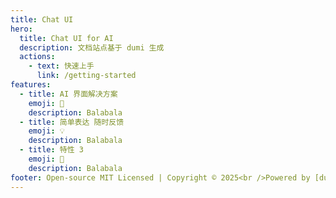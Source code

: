 ```yaml
---
title: Chat UI
hero:
  title: Chat UI for AI
  description: 文档站点基于 dumi 生成
  actions:
    - text: 快速上手
      link: /getting-started
features:
  - title: AI 界面解决方案
    emoji: 🚀
    description: Balabala
  - title: 简单表达 随时反馈
    emoji: 💡
    description: Balabala
  - title: 特性 3
    emoji: 💎
    description: Balabala
footer: Open-source MIT Licensed | Copyright © 2025<br />Powered by [dumi](https://d.umijs.org)
---
```

